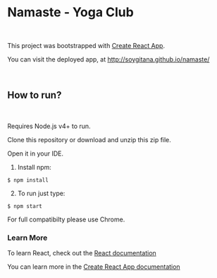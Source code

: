 # Namaste - Yoga Club

<br>

This project was bootstrapped with [Create React App](https://github.com/facebook/create-react-app).

You can visit the deployed app, at http://soygitana.github.io/namaste/

<br>

## How to run?

<br>

Requires Node.js v4+ to run.

Clone this repository or download and unzip this zip file.

Open it in your IDE.

1. Install npm:

```
$ npm install
```


2. To run just type:

```
$ npm start
```


For full compatibilty please use Chrome.


### Learn More

To learn React, check out the [React documentation](https://reactjs.org/)

You can learn more in the [Create React App documentation](https://create-react-app.dev/docs/getting-started)
